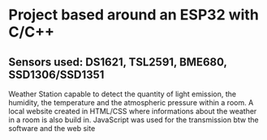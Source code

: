 # Project based around an ESP32 with C/C++

## Sensors used: DS1621, TSL2591, BME680, SSD1306/SSD1351

Weather Station capable to detect the quantity of light emission, the humidity, the temperature and the atmospheric pressure within a room.
A local website created in HTML/CSS where informations about the weather in a room is also build in.
JavaScript was used for the transmission btw the software and the web site
